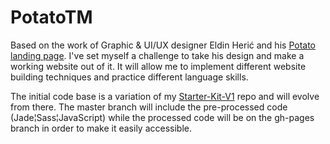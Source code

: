 # PotatoTM

Based on the work of Graphic & UI/UX designer Eldin Herić and his [Potato landing page](https://dribbble.com/shots/2042501-Potato-landing-page). I've set myself a challenge to take his design and make a working website out of it. It will allow me to implement different website building techniques and practice different language skills.

The initial code base is a variation of my [Starter-Kit-V1](https://github.com/AndrewDvlp/Starter-Kit-V1) repo and will evolve from there. The master branch will include the pre-processed code (Jade¦Sass¦JavaScript) while the processed code will be on the gh-pages branch in order to make it easily accessible. 
